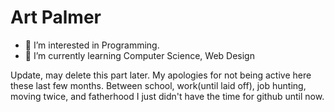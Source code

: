 # Art Palmer
- 👀 I’m interested in Programming.
- 🌱 I’m currently learning Computer Science, Web Design

Update, may delete this part later. My apologies for not being active here these last few months. Between school, work(until laid off), job hunting, moving twice, and fatherhood I just didn't have the time for github until now.

<!---
apalm87/apalm87 is a ✨ special ✨ repository because its `README.md` (this file) appears on your GitHub profile.
You can click the Preview link to take a look at your changes.
--->
